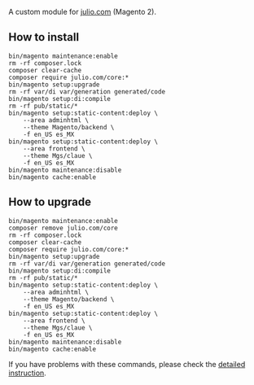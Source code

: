 A custom module for [julio.com](https://julio.com) (Magento 2).  

## How to install
```
bin/magento maintenance:enable
rm -rf composer.lock
composer clear-cache
composer require julio.com/core:*
bin/magento setup:upgrade
rm -rf var/di var/generation generated/code
bin/magento setup:di:compile
rm -rf pub/static/*
bin/magento setup:static-content:deploy \
	--area adminhtml \
	--theme Magento/backend \
	-f en_US es_MX
bin/magento setup:static-content:deploy \
	--area frontend \
	--theme Mgs/claue \
	-f en_US es_MX
bin/magento maintenance:disable
bin/magento cache:enable
```

## How to upgrade
```
bin/magento maintenance:enable
composer remove julio.com/core
rm -rf composer.lock
composer clear-cache
composer require julio.com/core:*
bin/magento setup:upgrade
rm -rf var/di var/generation generated/code
bin/magento setup:di:compile
rm -rf pub/static/*
bin/magento setup:static-content:deploy \
	--area adminhtml \
	--theme Magento/backend \
	-f en_US es_MX
bin/magento setup:static-content:deploy \
	--area frontend \
	--theme Mgs/claue \
	-f en_US es_MX
bin/magento maintenance:disable
bin/magento cache:enable
```

If you have problems with these commands, please check the [detailed instruction](https://mage2.pro/t/263).